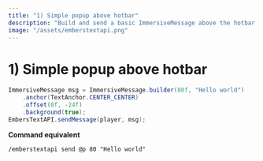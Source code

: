```yaml
---
title: "1) Simple popup above hotbar"
description: "Build and send a basic ImmersiveMessage above the hotbar via Java API or the /emberstextapi send command."
image: "/assets/emberstextapi.png"
---
```


# 1) Simple popup above hotbar
```java
ImmersiveMessage msg = ImmersiveMessage.builder(80f, "Hello world")
    .anchor(TextAnchor.CENTER_CENTER)
    .offset(0f, -24f)
    .background(true);
EmbersTextAPI.sendMessage(player, msg);
```

**Command equivalent**
```
/emberstextapi send @p 80 "Hello world"
```
